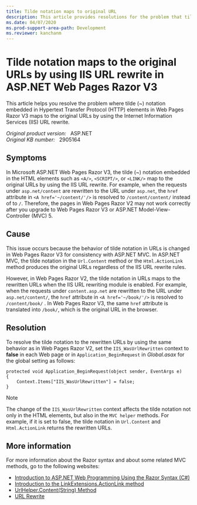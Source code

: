 ```yaml
---
title: Tilde notation maps to original URL
description: This article provides resolutions for the problem that tilde notation embedded in HTML elements in Web Pages Razor V3 maps to the original URLs by using the IIS URL rewrite. This behavior differs from the behavior of Web Pages Razor V2.
ms.date: 04/07/2020
ms.prod-support-area-path: Development
ms.reviewer: kanchanm
---
```

# Tilde notation maps to the original URLs by using IIS URL rewrite in ASP.NET Web Pages Razor V3

This article helps you resolve the problem where tilde (~) notation embedded in Hypertext Transfer Protocol (HTTP) elements in Web Pages Razor V3 maps to the original URLs by using the Internet Information Services (IIS) URL rewrite.

_Original product version:_ &nbsp; ASP.NET  
_Original KB number:_ &nbsp; 2905164

## Symptoms

In Microsoft ASP.NET Web Pages Razor V3, the tilde (~) notation embedded in the HTML elements such as `<A/>`, `<SCRIPT/>`, or `<LINK/>` map to the original URLs by using the IIS URL rewrite. For example, when the requests under `asp.net/content` are rewritten to the URL under `asp.net`, the `href` attribute in `<A href='~/content/'/>` is resolved to `/content/content/` instead of to `/`. Therefore, the pages in Web Pages Razor V2 may not work correctly after you upgrade to Web Pages Razor V3 or ASP.NET Model-View-Controller (MVC) 5.

## Cause

This issue occurs because the behavior of tilde notation in URLs is changed in Web Pages Razor V3 for consistency with ASP.NET MVC. In ASP.NET MVC, the tilde notation in the `Url.Content` method or the `Html.ActionLink` method produces the original URLs regardless of the IIS URL rewrite rules.

However, in Web Pages Razor V2, the tilde notation in URLs maps to the rewritten URLs when the IIS URL rewriting module is enabled. For example, when the requests under `content.asp.net` are rewritten to the URL under `asp.net/content/`, the `href` attribute in `<A href='~/book/'/>` is resolved to `/content/book/` . In Web Pages Razor V3, the same `href` attribute is translated into `/book/`, which is the original URL in the browser.

## Resolution

To resolve the tilde notation to the rewritten URLs by using the same behavior as in Web Pages Razor V2, set the `IIS_WasUrlRewritten` context to **false** in each Web page or in `Application_BeginRequest` in *Global.asax* for the global setting as follows:

```aspx-csharp
protected void Application_BeginRequest(object sender, EventArgs e)
{
    Context.Items["IIS_WasUrlRewritten"] = false;
}
```

> [!NOTE]
> The change of the `IIS_WasUrlRewritten` context affects the tilde notation not only in the HTML elements, but also in the `MVC helper` methods. For example, if it is set to false, the tilde notation in `Url.Content` and `Html.ActionLink` returns the rewritten URLs.

## More information

For more information about the Razor syntax and about some related MVC methods, go to the following websites:

- [Introduction to ASP.NET Web Programming Using the Razor Syntax (C#)](/aspnet/web-pages/overview/getting-started/introducing-razor-syntax-c)
- [Introduction to the LinkExtensions.ActionLink method](/previous-versions/aspnet/dd505040(v=vs.108))
- [UrlHelper.Content(String) Method](/dotnet/api/system.web.mvc.urlhelper.content?view=aspnet-mvc-5.2&preserve-view=true)
- [URL Rewrite](https://www.iis.net/downloads/microsoft/url-rewrite)

